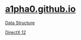 # [a1pha0.github.io](https://a1pha0.github.io/)

[Data Structure](./Content/DataStructure/readme.md)

[DirectX 12](./Content/DirectX12/readme.md)
